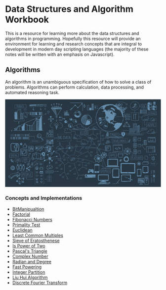 # Data Structures and Algorithm Workbook 
This is a resource for learning more about the data structures and algorithms in programming. Hopefully this resource will provide an environment for learning and research concepts that are integral to development in modern day scripting languages (the majority of these notes will be written with an emphasis on Javascript). 

## Algorithms 
An algorithm is an unambiguous specification of how to solve a class of problems. Algorithms can perform calculation, data processing, and automated reasoning task. 

![Diagram1](https://github.com/Jzbonner/ProgrammingConcepts/blob/master/img-media/algorithm.png?raw=true) 

### Concepts and Implementations
* [BitManipualtion](https://github.com/Jzbonner/ProgrammingConcepts/blob/master/DSA-Workbook/Algorithms/BitManipulation.md) 
* [Factorial](https://github.com/Jzbonner/ProgrammingConcepts/blob/master/DSA-Workbook/Algorithms/Factorial.md) 
* [Fibonacci Numbers](https://github.com/Jzbonner/ProgrammingConcepts/blob/master/DSA-Workbook/Algorithms/FibonacciNumber.md) 
* [Primality Test](https://github.com/Jzbonner/ProgrammingConcepts/blob/master/DSA-Workbook/Algorithms/PrimalityTest.md) 
* [Euclidean](https://github.com/Jzbonner/ProgrammingConcepts/blob/master/DSA-Workbook/Algorithms/Euclidean.md) 
* [Least Common Multiples]() 
* [Sieve of Eratosthenese]() 
* [Is Power of Two]()  
* [Pascal's Triangle]() 
* [Complex Number]() 
* [Radian and Degree]() 
* [Fast Powering]() 
* [Integer Partition]() 
* [Liu Hui Algorithm]() 
* [Discrete Fourier Transform]()


